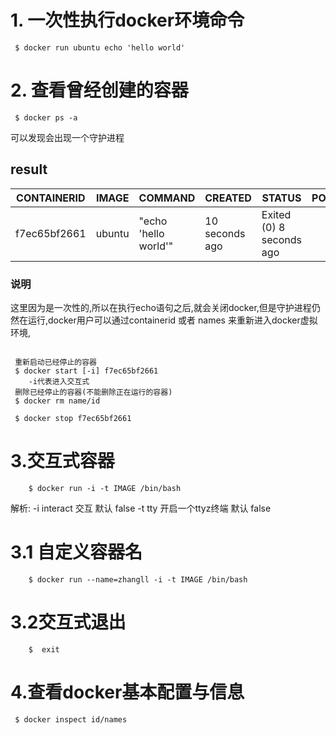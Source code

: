 # 1. 一次性执行docker环境命令
```
 $ docker run ubuntu echo 'hello world'
```
# 2. 查看曾经创建的容器

```
 $ docker ps -a
```
可以发现会出现一个守护进程

## result
| CONTAINERID |IMAGE | COMMAND | CREATED|STATUS|PORTS|NAMES|  
| - | - | - | - | - | - | - |
|f7ec65bf2661|ubuntu|"echo 'hello world'"|10 seconds ago|Exited (0) 8 seconds ago||elegant_beaver


### 说明
这里因为是一次性的,所以在执行echo语句之后,就会关闭docker,但是守护进程仍然在运行,docker用户可以通过containerid 或者 names 来重新进入docker虚拟环境,
```

 重新启动已经停止的容器
 $ docker start [-i] f7ec65bf2661
    -i代表进入交互式
 删除已经停止的容器(不能删除正在运行的容器)
 $ docker rm name/id

 $ docker stop f7ec65bf2661
```


# 3.交互式容器
```
    $ docker run -i -t IMAGE /bin/bash 
```

解析: 
    -i interact 交互 默认 false
    -t tty 开启一个ttyz终端 默认 false
# 3.1 自定义容器名
```
    $ docker run --name=zhangll -i -t IMAGE /bin/bash 
```

# 3.2交互式退出
```
    $  exit
```
# 4.查看docker基本配置与信息
```
 $ docker inspect id/names
```